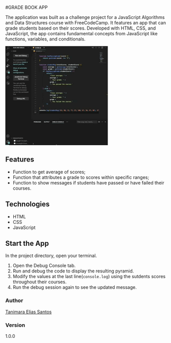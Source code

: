 #GRADE BOOK APP

The application was built as a challenge project for a JavaScript Algorithms and Data Structures course with FreeCodeCamp. It features an app that can grade students based on their scores. Developed with HTML, CSS, and JavaScript, the app contains fundamental concepts from JavaScript like functions, variables, and conditionals.

![grade book app - Tanimara Elias Santos](grade-book-app-showcase.gif)

## Features

- Function to get average of scores;
- Function that attributes a grade to scores within specific ranges;
- Function to show messages if students have passed or have failed their courses.

## Technologies

- HTML
- CSS
- JavaScript

## Start the App

In the project directory, open your terminal.

1. Open the Debug Console tab.
2. Run and debug the code to display the resulting pyramid.
3. Modify the values at the last line(`console.log`) using the sutdents scores throughout their courses.
4. Run the debug session again to see the updated message.

### Author

[Tanimara Elias Santos](https://github.com/tanimaraeliassantos)

### Version

1.0.0
